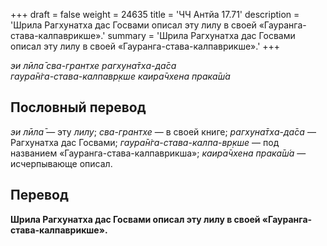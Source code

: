 +++
draft = false
weight = 24635
title = 'ЧЧ Антйа 17.71'
description = 'Шрила Рагхунатха дас Госвами описал эту лилу в своей «Гауранга-става-калпаврикше».'
summary = 'Шрила Рагхунатха дас Госвами описал эту лилу в своей «Гауранга-става-калпаврикше».'
+++

_эи лӣла̄ сва-грантхе рагхуна̄тха-да̄са  
гаура̄н̇га-става-калпавр̣кше каира̄чхена прака̄ш́а_

## Пословный перевод

_эи_ _лӣла̄_ — эту _лилу_; _сва_\-_грантхе_ — в своей книге; _рагхуна̄тха_\-_да̄са_ — Рагхунатха дас Госвами; _гаура̄н̇га_\-_става_\-_калпа_\-_вр̣кше_ — под названием «Гауранга-става-калпаврикша»; _каира̄чхена_ _прака̄ш́а_ — исчерпывающе описал.

## Перевод

**Шрила Рагхунатха дас Госвами описал эту лилу в своей «Гауранга-става-калпаврикше».**
